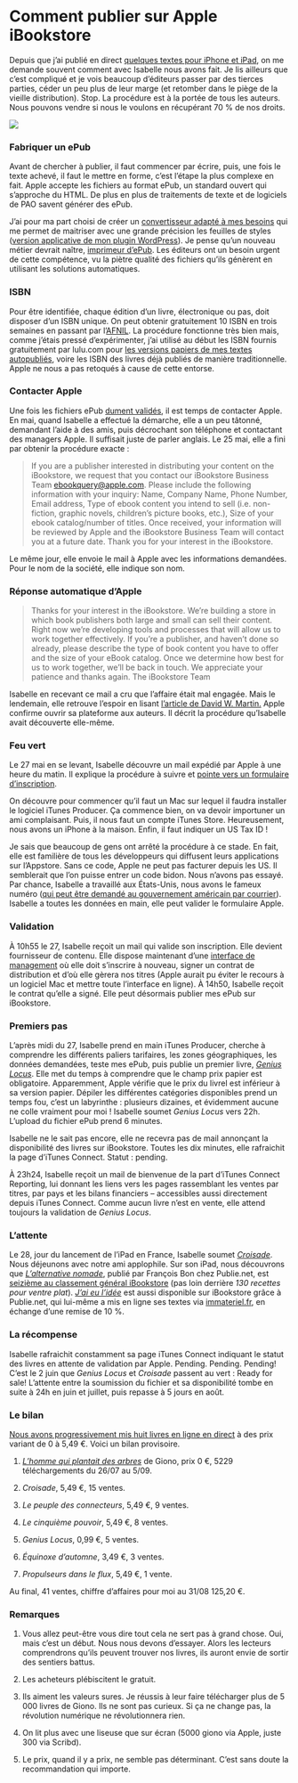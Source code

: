 # Comment publier sur Apple iBookstore

Depuis que j’ai publié en direct [quelques textes pour iPhone et iPad](https://tcrouzet.com/ibooks-store/), on me demande souvent comment avec Isabelle nous avons fait. Je lis ailleurs que c’est compliqué et je vois beaucoup d’éditeurs passer par des tierces parties, céder un peu plus de leur marge (et retomber dans le piège de la vieille distribution). Stop. La procédure est à la portée de tous les auteurs. Nous pouvons vendre si nous le voulons en récupérant 70 % de nos droits.<span id="more-19159"></span>

![](https://tcrouzet.com/images_tc/2010/09/itunesc.jpg)

### Fabriquer un ePub

Avant de chercher à publier, il faut commencer par écrire, puis, une fois le texte achevé, il faut le mettre en forme, c’est l’étape la plus complexe en fait. Apple accepte les fichiers au format ePub, un standard ouvert qui s’approche du HTML. De plus en plus de traitements de texte et de logiciels de PAO savent générer des ePub.

J’ai pour ma part choisi de créer un [convertisseur adapté à mes besoins](http://lab.tcrouzet.com/epub/) qui me permet de maitriser avec une grande précision les feuilles de styles ([version applicative de mon plugin WordPress](https://tcrouzet.com/wp2epub/)). Je pense qu’un nouveau métier devrait naître, [imprimeur d’ePub](https://tcrouzet.com/2010/08/02/imprimeur-epub/). Les éditeurs ont un besoin urgent de cette compétence, vu la piètre qualité des fichiers qu’ils génèrent en utilisant les solutions automatiques.

### ISBN

Pour être identifiée, chaque édition d’un livre, électronique ou pas, doit disposer d’un ISBN unique. On peut obtenir gratuitement 10 ISBN en trois semaines en passant par l’[AFNIL](http://www.afnil.org/default.asp?Info=3). La procédure fonctionne très bien mais, comme j’étais pressé d’expérimenter, j’ai utilisé au début les ISBN fournis gratuitement par lulu.com pour [les versions papiers de mes textes autopubliés](https://tcrouzet.com/bibliographie/), voire les ISBN des livres déjà publiés de manière traditionnelle. Apple ne nous a pas retoqués à cause de cette entorse.

### Contacter Apple

Une fois les fichiers ePub [dument validés](http://threepress.org/document/epub-validate/), il est temps de contacter Apple. En mai, quand Isabelle a effectué la démarche, elle a un peu tâtonné, demandant l’aide à des amis, puis décrochant son téléphone et contactant des managers Apple. Il suffisait juste de parler anglais. Le 25 mai, elle a fini par obtenir la procédure exacte :

> If you are a publisher interested in distributing your content on the iBookstore, we request that you contact our iBookstore Business Team ebookquery@apple.com. Please include the following information with your inquiry: Name, Company Name, Phone Number, Email address, Type of ebook content you intend to sell (i.e. non-fiction, graphic novels, children’s picture books, etc.), Size of your ebook catalog/number of titles. Once received, your information will be reviewed by Apple and the iBookstore Business Team will contact you at a future date. Thank you for your interest in the iBookstore.

Le même jour, elle envoie le mail à Apple avec les informations demandées. Pour le nom de la société, elle indique son nom.

### Réponse automatique d’Apple

> Thanks for your interest in the iBookstore. We’re building a store in which book publishers both large and small can sell their content. Right now we’re developing tools and processes that will allow us to work together effectively. If you’re a publisher, and haven’t done so already, please describe the type of book content you have to offer and the size of your eBook catalog. Once we determine how best for us to work together, we’ll be back in touch. We appreciate your patience and thanks again. The iBookstore Team

Isabelle en recevant ce mail a cru que l’affaire était mal engagée. Mais le lendemain, elle retrouve l’espoir en lisant [l’article de David W. Martin.](http://www.maclife.com/article/news/apple_reveals_new_service_authors_sell_their_books_directly_ibookstore) Apple confirme ouvrir sa plateforme aux auteurs. Il décrit la procédure qu’Isabelle avait découverte elle-même.

### Feu vert

Le 27 mai en se levant, Isabelle découvre un mail expédié par Apple à une heure du matin. Il explique la procédure à suivre et [pointe vers un formulaire d’inscription](https://itunesconnect.apple.com/WebObjects/iTunesConnect.woa/wa/apply).

On découvre pour commencer qu’il faut un Mac sur lequel il faudra installer le logiciel iTunes Producer. Ça commence bien, on va devoir importuner un ami complaisant. Puis, il nous faut un compte iTunes Store. Heureusement, nous avons un iPhone à la maison. Enfin, il faut indiquer un US Tax ID !

Je sais que beaucoup de gens ont arrêté la procédure à ce stade. En fait, elle est familière de tous les développeurs qui diffusent leurs applications sur l’Appstore. Sans ce code, Apple ne peut pas facturer depuis les US. Il semblerait que l’on puisse entrer un code bidon. Nous n’avons pas essayé. Par chance, Isabelle a travaillé aux États-Unis, nous avons le fameux numéro ([qui peut être demandé au gouvernement américain par courrier](http://www.irs.gov/pub/irs-pdf/fss4.pdf)). Isabelle a toutes les données en main, elle peut valider le formulaire Apple.

### Validation

À 10h55 le 27, Isabelle reçoit un mail qui valide son inscription. Elle devient fournisseur de contenu. Elle dispose maintenant d’une [interface de management](http://itunesconnect.apple.com) où elle doit s’inscrire à nouveau, signer un contrat de distribution et d’où elle gèrera nos titres (Apple aurait pu éviter le recours à un logiciel Mac et mettre toute l’interface en ligne). À 14h50, Isabelle reçoit le contrat qu’elle a signé. Elle peut désormais publier mes ePub sur iBookstore.

### Premiers pas

L’après midi du 27, Isabelle prend en main iTunes Producer, cherche à comprendre les différents paliers tarifaires, les zones géographiques, les données demandées, teste mes ePub, puis publie un premier livre, [*Genius Locus*](https://tcrouzet.com/genius-locus/). Elle met du temps à comprendre que le champ prix papier est obligatoire. Apparemment, Apple vérifie que le prix du livrel est inférieur à sa version papier. Dépiler les différentes catégories disponibles prend un temps fou, c’est un labyrinthe : plusieurs dizaines, et évidemment aucune ne colle vraiment pour moi ! Isabelle soumet *Genius Locus* vers 22h. L’upload du fichier ePub prend 6 minutes.

Isabelle ne le sait pas encore, elle ne recevra pas de mail annonçant la disponibilité des livres sur iBookstore. Toutes les dix minutes, elle rafraichit la page d’iTunes Connect. Statut : pending.

À 23h24, Isabelle reçoit un mail de bienvenue de la part d’iTunes Connect Reporting, lui donnant les liens vers les pages rassemblant les ventes par titres, par pays et les bilans financiers – accessibles aussi directement depuis iTunes Connect. Comme aucun livre n’est en vente, elle attend toujours la validation de *Genius Locus*.

### L’attente

Le 28, jour du lancement de l’iPad en France, Isabelle soumet [*Croisade*](https://tcrouzet.com/la-quatrieme-theorie/). Nous déjeunons avec notre ami applophile. Sur son iPad, nous découvrons que [*L’alternative nomade*](https://tcrouzet.com/alternative-nomade/), publié par François Bon chez Publie.net, est [seizième au classement général iBookstore](https://tcrouzet.com/2010/05/28/crouzet-dans-le-top-vente-ipad/) (pas loin derrière *130 recettes pour ventre plat*). [*J’ai eu l’idée*](https://tcrouzet.com/id/) est aussi disponible sur iBookstore grâce à Publie.net, qui lui-même a mis en ligne ses textes via [immateriel.fr](http://www.immateriel.fr/), en échange d’une remise de 10 %.

### La récompense

Isabelle rafraichit constamment sa page iTunes Connect indiquant le statut des livres en attente de validation par Apple. Pending. Pending. Pending! C’est le 2 juin que *Genius Locus* et *Croisade* passent au vert : Ready for sale! L’attente entre la soumission du fichier et sa disponibilité tombe en suite à 24h en juin et juillet, puis repasse à 5 jours en août.

### Le bilan

[Nous avons progressivement mis huit livres en ligne en direct](https://tcrouzet.com/ibooks-store/) à des prix variant de 0 à 5,49 €. Voici un bilan provisoire.

1. [*L’homme qui plantait des arbres*](https://tcrouzet.com/2010/07/28/le-petit-livre-de-la-revolution/) de Giono, prix 0 €, 5229 téléchargements du 26/07 au 5/09.

2. *Croisade*, 5,49 €, 15 ventes.

3. *Le peuple des connecteurs*, 5,49 €, 9 ventes.

4. *Le cinquième pouvoir*, 5,49 €, 8 ventes.

5. *Genius Locus*, 0,99 €, 5 ventes.

6. *Équinoxe d’automne*, 3,49 €, 3 ventes.

7. *Propulseurs dans le flux*, 5,49 €, 1 vente.

Au final, 41 ventes, chiffre d’affaires pour moi au 31/08 125,20 €.

### Remarques

1. Vous allez peut-être vous dire tout cela ne sert pas à grand chose. Oui, mais c’est un début. Nous nous devons d’essayer. Alors les lecteurs comprendrons qu’ils peuvent trouver nos livres, ils auront envie de sortir des sentiers battus.

2. Les acheteurs plébiscitent le gratuit.

3. Ils aiment les valeurs sures. Je réussis à leur faire télécharger plus de 5 000 livres de Giono. Ils ne sont pas curieux. Si ça ne change pas, la révolution numérique ne révolutionnera rien.

4. On lit plus avec une liseuse que sur écran (5000 giono via Apple, juste 300 via Scribd).

5. Le prix, quand il y a prix, ne semble pas déterminant. C’est sans doute la recommandation qui importe.